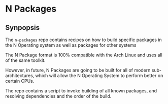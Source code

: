 # N Packages

## Synpopsis
The `n-packages` repo contains recipes on how to build
specific packages in the N Operating system as well as 
packages for other systems

The N Package format is 100% compatible with
the Arch Linux and uses all of the same 
toolkit.

However, in future, N Packages are going to be built 
for all of modern sub-architectures, which will allow
the N Operating System to perform better on certain
CPUs.

The repo contains a script to invoke building of all 
known packages, and resolving dependencies and the order 
of the build. 

